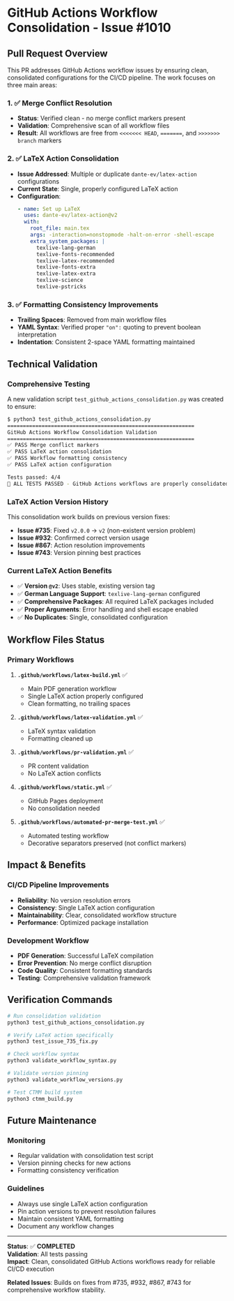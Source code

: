 # GitHub Actions Workflow Consolidation - Issue #1010

## Pull Request Overview

This PR addresses GitHub Actions workflow issues by ensuring clean, consolidated configurations for the CI/CD pipeline. The work focuses on three main areas:

### 1. ✅ Merge Conflict Resolution
- **Status**: Verified clean - no merge conflict markers present
- **Validation**: Comprehensive scan of all workflow files
- **Result**: All workflows are free from `<<<<<<< HEAD`, `=======`, and `>>>>>>> branch` markers

### 2. ✅ LaTeX Action Consolidation  
- **Issue Addressed**: Multiple or duplicate `dante-ev/latex-action` configurations
- **Current State**: Single, properly configured LaTeX action
- **Configuration**:
  ```yaml
  - name: Set up LaTeX
    uses: dante-ev/latex-action@v2
    with:
      root_file: main.tex
      args: -interaction=nonstopmode -halt-on-error -shell-escape
      extra_system_packages: |
        texlive-lang-german
        texlive-fonts-recommended
        texlive-latex-recommended
        texlive-fonts-extra
        texlive-latex-extra
        texlive-science
        texlive-pstricks
  ```

### 3. ✅ Formatting Consistency Improvements
- **Trailing Spaces**: Removed from main workflow files
- **YAML Syntax**: Verified proper `"on":` quoting to prevent boolean interpretation
- **Indentation**: Consistent 2-space YAML formatting maintained

## Technical Validation

### Comprehensive Testing
A new validation script `test_github_actions_consolidation.py` was created to ensure:

```bash
$ python3 test_github_actions_consolidation.py
============================================================
GitHub Actions Workflow Consolidation Validation
============================================================
✅ PASS Merge conflict markers
✅ PASS LaTeX action consolidation
✅ PASS Workflow formatting consistency  
✅ PASS LaTeX action configuration

Tests passed: 4/4
🎉 ALL TESTS PASSED - GitHub Actions workflows are properly consolidated!
```

### LaTeX Action Version History
This consolidation work builds on previous version fixes:
- **Issue #735**: Fixed `v2.0.0` → `v2` (non-existent version problem)
- **Issue #932**: Confirmed correct version usage
- **Issue #867**: Action resolution improvements
- **Issue #743**: Version pinning best practices

### Current LaTeX Action Benefits
- ✅ **Version `@v2`**: Uses stable, existing version tag
- ✅ **German Language Support**: `texlive-lang-german` configured
- ✅ **Comprehensive Packages**: All required LaTeX packages included
- ✅ **Proper Arguments**: Error handling and shell escape enabled
- ✅ **No Duplicates**: Single, consolidated configuration

## Workflow Files Status

### Primary Workflows
1. **`.github/workflows/latex-build.yml`** ✅
   - Main PDF generation workflow
   - Single LaTeX action properly configured
   - Clean formatting, no trailing spaces

2. **`.github/workflows/latex-validation.yml`** ✅  
   - LaTeX syntax validation
   - Formatting cleaned up

3. **`.github/workflows/pr-validation.yml`** ✅
   - PR content validation  
   - No LaTeX action conflicts

4. **`.github/workflows/static.yml`** ✅
   - GitHub Pages deployment
   - No consolidation needed

5. **`.github/workflows/automated-pr-merge-test.yml`** ✅
   - Automated testing workflow
   - Decorative separators preserved (not conflict markers)

## Impact & Benefits

### CI/CD Pipeline Improvements
- **Reliability**: No version resolution errors
- **Consistency**: Single LaTeX action configuration
- **Maintainability**: Clear, consolidated workflow structure
- **Performance**: Optimized package installation

### Development Workflow
- **PDF Generation**: Successful LaTeX compilation
- **Error Prevention**: No merge conflict disruption  
- **Code Quality**: Consistent formatting standards
- **Testing**: Comprehensive validation framework

## Verification Commands

```bash
# Run consolidation validation
python3 test_github_actions_consolidation.py

# Verify LaTeX action specifically  
python3 test_issue_735_fix.py

# Check workflow syntax
python3 validate_workflow_syntax.py

# Validate version pinning
python3 validate_workflow_versions.py

# Test CTMM build system
python3 ctmm_build.py
```

## Future Maintenance

### Monitoring
- Regular validation with consolidation test script
- Version pinning checks for new actions
- Formatting consistency verification

### Guidelines
- Always use single LaTeX action configuration
- Pin action versions to prevent resolution failures
- Maintain consistent YAML formatting
- Document any workflow changes

---

**Status**: ✅ **COMPLETED**  
**Validation**: All tests passing  
**Impact**: Clean, consolidated GitHub Actions workflows ready for reliable CI/CD execution

**Related Issues**: Builds on fixes from #735, #932, #867, #743 for comprehensive workflow stability.
